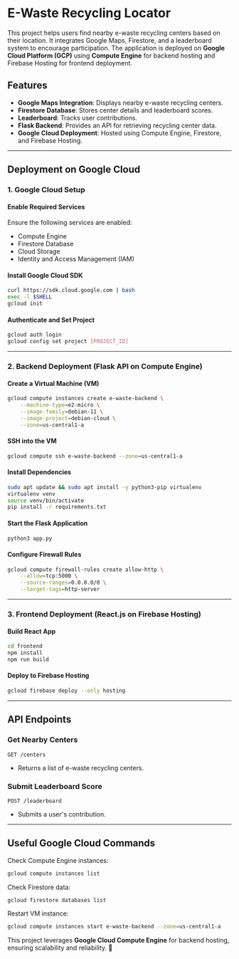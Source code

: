 # E-Waste Recycling Locator

This project helps users find nearby e-waste recycling centers based on their location. It integrates Google Maps, Firestore, and a leaderboard system to encourage participation. The application is deployed on **Google Cloud Platform (GCP)** using **Compute Engine** for backend hosting and Firebase Hosting for frontend deployment.

## Features
- **Google Maps Integration**: Displays nearby e-waste recycling centers.
- **Firestore Database**: Stores center details and leaderboard scores.
- **Leaderboard**: Tracks user contributions.
- **Flask Backend**: Provides an API for retrieving recycling center data.
- **Google Cloud Deployment**: Hosted using Compute Engine, Firestore, and Firebase Hosting.

---

## Deployment on Google Cloud

### 1. **Google Cloud Setup**
#### Enable Required Services
Ensure the following services are enabled:
- Compute Engine
- Firestore Database
- Cloud Storage
- Identity and Access Management (IAM)

#### Install Google Cloud SDK
```bash
curl https://sdk.cloud.google.com | bash
exec -l $SHELL
gcloud init
```

#### Authenticate and Set Project
```bash
gcloud auth login
gcloud config set project [PROJECT_ID]
```

---

### 2. **Backend Deployment (Flask API on Compute Engine)**
#### Create a Virtual Machine (VM)
```bash
gcloud compute instances create e-waste-backend \
    --machine-type=e2-micro \
    --image-family=debian-11 \
    --image-project=debian-cloud \
    --zone=us-central1-a
```

#### SSH into the VM
```bash
gcloud compute ssh e-waste-backend --zone=us-central1-a
```

#### Install Dependencies
```bash
sudo apt update && sudo apt install -y python3-pip virtualenv
virtualenv venv
source venv/bin/activate
pip install -r requirements.txt
```

#### Start the Flask Application
```bash
python3 app.py
```

#### Configure Firewall Rules
```bash
gcloud compute firewall-rules create allow-http \
    --allow=tcp:5000 \
    --source-ranges=0.0.0.0/0 \
    --target-tags=http-server
```

---

### 3. **Frontend Deployment (React.js on Firebase Hosting)**
#### Build React App
```bash
cd frontend
npm install
npm run build
```
#### Deploy to Firebase Hosting
```bash
gcloud firebase deploy --only hosting
```

---

## API Endpoints
### **Get Nearby Centers**
```http
GET /centers
```
- Returns a list of e-waste recycling centers.

### **Submit Leaderboard Score**
```http
POST /leaderboard
```
- Submits a user's contribution.

---

## Useful Google Cloud Commands
Check Compute Engine instances:
```bash
gcloud compute instances list
```
Check Firestore data:
```bash
gcloud firestore databases list
```
Restart VM instance:
```bash
gcloud compute instances start e-waste-backend --zone=us-central1-a
```

This project leverages **Google Cloud Compute Engine** for backend hosting, ensuring scalability and reliability. 🚀

